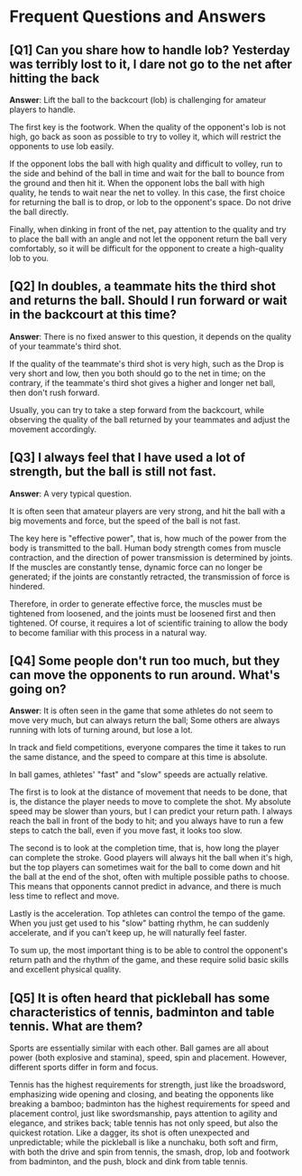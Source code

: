 # Frequent Questions and Answers

## [Q1] Can you share how to handle lob? Yesterday was terribly lost to it, I dare not go to the net after hitting the back

**Answer**: Lift the ball to the backcourt (lob) is challenging for amateur players to handle.

The first key is the footwork. When the quality of the opponent's lob is not high, go back as soon as possible to try to volley it, which will restrict the opponents to use lob easily.

If the opponent lobs the ball with high quality and difficult to volley, run to the side and behind of the ball in time and wait for the ball to bounce from the ground and then hit it. When the opponent lobs the ball with high quality, he tends to wait near the net to volley. In this case, the first choice for returning the ball is to drop, or lob to the opponent's space. Do not drive the ball directly.

Finally, when dinking in front of the net, pay attention to the quality and try to place the ball with an angle and not let the opponent return the ball very comfortably, so it will be difficult for the opponent to create a high-quality lob to you.

## [Q2] In doubles, a teammate hits the third shot and returns the ball. Should I run forward or wait in the backcourt at this time?

**Answer**: There is no fixed answer to this question, it depends on the quality of your teammate's third shot.

If the quality of the teammate's third shot is very high, such as the Drop is very short and low, then you both should go to the net in time; on the contrary, if the teammate's third shot gives a higher and longer net ball, then don't rush forward.

Usually, you can try to take a step forward from the backcourt, while observing the quality of the ball returned by your teammates and adjust the movement accordingly.

## [Q3] I always feel that I have used a lot of strength, but the ball is still not fast.

**Answer**: A very typical question.

It is often seen that amateur players are very strong, and hit the ball with a big movements and force, but the speed of the ball is not fast.

The key here is "effective power", that is, how much of the power from the body is transmitted to the ball. Human body strength comes from muscle contraction, and the direction of power transmission is determined by joints. If the muscles are constantly tense, dynamic force can no longer be generated; if the joints are constantly retracted, the transmission of force is hindered.

Therefore, in order to generate effective force, the muscles must be tightened from loosened, and the joints must be loosened first and then tightened. Of course, it requires a lot of scientific training to allow the body to become familiar with this process in a natural way.

## [Q4] Some people don't run too much, but they can move the opponents to run around. What's going on?

**Answer**: It is often seen in the game that some athletes do not seem to move very much, but can always return the ball; Some others are always running with lots of turning around, but lose a lot.

In track and field competitions, everyone compares the time it takes to run the same distance, and the speed to compare at this time is absolute.

In ball games, athletes' "fast" and "slow" speeds are actually relative.

The first is to look at the distance of movement that needs to be done, that is, the distance the player needs to move to complete the shot. My absolute speed may be slower than yours, but I can predict your return path. I always reach the ball in front of the body to hit; and you always have to run a few steps to catch the ball, even if you move fast, it looks too slow.

The second is to look at the completion time, that is, how long the player can complete the stroke. Good players will always hit the ball when it's high, but the top players can sometimes wait for the ball to come down and hit the ball at the end of the shot, often with multiple possible paths to choose. This means that opponents cannot predict in advance, and there is much less time to reflect and move.

Lastly is the acceleration. Top athletes can control the tempo of the game. When you just get used to his "slow" batting rhythm, he can suddenly accelerate, and if you can't keep up, he will naturally feel faster.

To sum up, the most important thing is to be able to control the opponent's return path and the rhythm of the game, and these require solid basic skills and excellent physical quality.

## [Q5] It is often heard that pickleball has some characteristics of tennis, badminton and table tennis. What are them?

Sports are essentially similar with each other. Ball games are all about power (both explosive and stamina), speed, spin and placement. However, different sports differ in form and focus.

Tennis has the highest requirements for strength, just like the broadsword, emphasizing wide opening and closing, and beating the opponents like breaking a bamboo; badminton has the highest requirements for speed and placement control, just like swordsmanship, pays attention to agility and elegance, and strikes back; table tennis has not only speed, but also the quickest rotation. Like a dagger, its shot is often unexpected and unpredictable; while the pickleball is like a nunchaku, both soft and firm, with both the drive and spin from tennis, the smash, drop, lob and footwork from badminton, and the push, block and dink from table tennis. 
